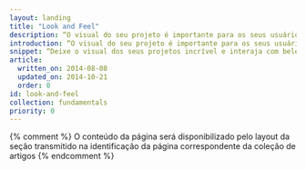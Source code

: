```yaml
---
layout: landing
title: "Look and Feel"
description: “O visual do seu projeto é importante para os seus usuários. Saiba como escolher as animações, cores e caracteres tipográficos corretos para corresponder à marcar e personalidade do seu aplicativo ou site."
introduction: “O visual do seu projeto é importante para os seus usuários. Saiba como escolher as animações, cores e caracteres tipográficos corretos para corresponder à marcar e personalidade do seu aplicativo ou site."
snippet: “Deixe o visual dos seus projetos incrível e interaja com beleza."
article:
  written_on: 2014-08-08
  updated_on: 2014-10-21
  order: 0
id: look-and-feel
collection: fundamentals
priority: 0
---
```


{% comment %}
O conteúdo da página será disponibilizado pelo layout da seção transmitido na identificação da página correspondente da coleção de artigos
{% endcomment %}

